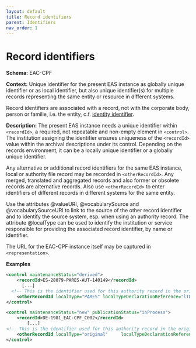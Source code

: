 ```yaml
---
layout: default
title: Record identifiers
parent: Identifiers
nav_order: 1
---
```


# Record identifiers

**Schema:** 
EAC-CPF

**Context:** 
Unique identifier for the present EAS instance as globally unique identifier or as local identifier, but also unique identifier(s) for multiple records representing the same entity or resource in different systems. 

Record identifiers are associated with a record, not with the corporate body, person or familie, i.e. the entity, c.f. [identity identifier](www).

**Description:** The present EAS instance needs a unique identifier within `<recordId>`, a required, not repeatable and non-empty element in `<control>`. The institution assigning the identifier ensures uniqueness of the `<recordId>` value within the archival descriptions under its control. Depending on the records environment, it can be a locally unique identifier or a globally unique identifier.

Any alternative or additional record identifiers for the same EAS instance, local or authority file record may be recorded in `<otherRecordId>`. Any merged, translated and aggregated records and also former or obsolete records are alternative records. Also use `<otherRecordId>` to enter identifiers of different records in different systems for the same entity.

Use the attributes @valueURI, @vocabularySource and @vocabularySourceURI to link to the source of the other record identifier and to identify the source system, esp. when using an authority record. The attribute @localType can be used to identify the institution or service responsible for providing the associated record identifier, by name or identifier.

The URL for the EAC-CPF instance itself may be captured in `<representation>`.

**Examples**
```xml
<control maintenanceStatus="derived">
  	<recordId>ES-28079-PARES-AUT-140149</recordId>
	  [...]
  <!-- This is the identifier used for this authority record in the original system. -->
    <otherRecordId localType="PARES" localTypeDeclarationReference="lTD1">140149</otherRecordId>
</control>
```
```xml
<control maintenanceStatus="new" publicationStatus="inProcess">
    <recordId>DE-1981_EAC-CPF_C002</recordId>
	    [...]
<!-- This is the identifier used for this authority record in the original system. -->
    <otherRecordId localType="original" 	localTypeDeclarationReference="lTD1">AUBT-ISAAR-C-002</otherRecordId>
</control>
```
